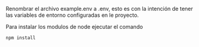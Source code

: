 Renombrar el archivo example.env a .env, esto es con la intención de tener las variables de entorno
configuradas en le proyecto.

Para instalar los modulos de node ejecutar el comando
```
npm install
```